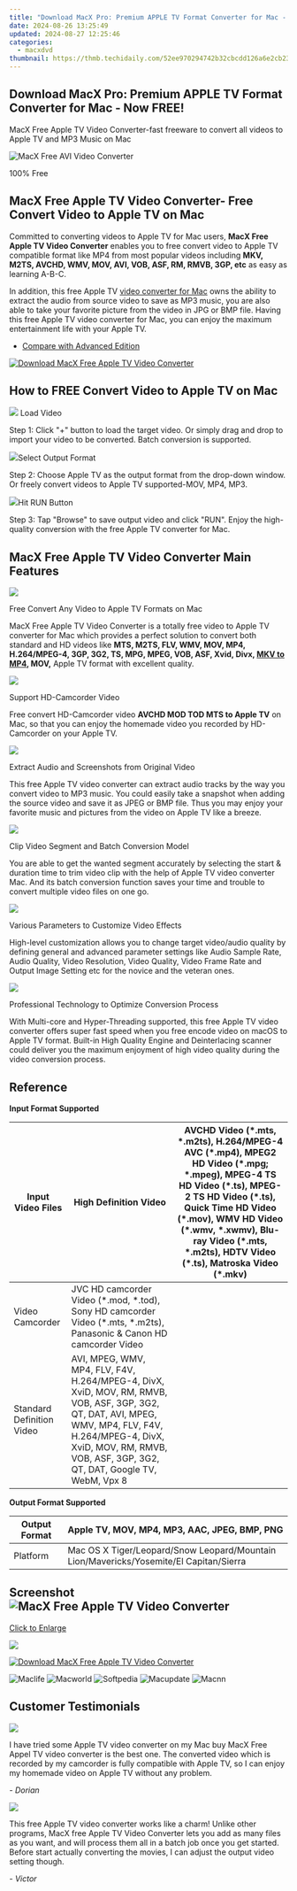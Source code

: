 ```yaml
---
title: "Download MacX Pro: Premium APPLE TV Format Converter for Mac - Now FREE!"
date: 2024-08-26 13:25:49
updated: 2024-08-27 12:25:46
categories:
  - macxdvd
thumbnail: https://thmb.techidaily.com/52ee970294742b32cbcdd126a6e2cb23605fc3303a1358973c8c3a3391438ae6.jpg
---
```


## Download MacX Pro: Premium APPLE TV Format Converter for Mac - Now FREE!

MacX Free Apple TV Video Converter-fast freeware to convert all videos to Apple TV and MP3 Music on Mac

![MacX Free AVI Video Converter](https://www.macxdvd.com/appletv-video-converter-free/../face/free-appletv-converter-mac-pic.jpg) 

100% Free

## MacX Free Apple TV Video Converter- Free Convert Video to Apple TV on Mac

Committed to converting videos to Apple TV for Mac users, **MacX Free Apple TV Video Converter** enables you to free convert video to Apple TV compatible format like MP4 from most popular videos including **MKV, M2TS, AVCHD, WMV, MOV, AVI, VOB, ASF, RM, RMVB, 3GP, etc** as easy as learning A-B-C.

In addition, this free Apple TV [video converter for Mac](https://tools.techidaily.com/macxdvd/products/) owns the ability to extract the audio from source video to save as MP3 music, you are also able to take your favorite picture from the video in JPG or BMP file. Having this free Apple TV video converter for Mac, you can enjoy the maximum entertainment life with your Apple TV.

* [Compare with Advanced Edition](https://tools.techidaily.com/macxdvd/products/)

[![Download MacX Free Apple TV Video Converter](https://www.macxdvd.com/appletv-video-converter-free/../image/bottom-download-big.jpg)](https://tools.techidaily.com/macxdvd/products/)

## How to FREE Convert Video to Apple TV on Mac

![](https://www.macxdvd.com/appletv-video-converter-free/../i-pic/1.png) Load Video 

Step 1: Click "+" button to load the target video. Or simply drag and drop to import your video to be converted. Batch conversion is supported.

![](https://www.macxdvd.com/appletv-video-converter-free/../i-pic/2.png)Select Output Format 

Step 2: Choose Apple TV as the output format from the drop-down window. Or freely convert videos to Apple TV supported-MOV, MP4, MP3.

![](https://www.macxdvd.com/appletv-video-converter-free/../i-pic/3.png)Hit RUN Button

Step 3: Tap "Browse" to save output video and click "RUN". Enjoy the high-quality conversion with the free Apple TV converter for Mac. 

## MacX Free Apple TV Video Converter Main Features

![](https://www.macxdvd.com/appletv-video-converter-free/image/1.jpg) 

Free Convert Any Video to Apple TV Formats on Mac

MacX Free Apple TV Video Converter is a totally free video to Apple TV converter for Mac which provides a perfect solution to convert both standard and HD videos like **MTS, M2TS, FLV, WMV, MOV, MP4, H.264/MPEG-4, 3GP, 3G2, TS, MPG, MPEG, VOB, ASF, Xvid, Divx, [MKV to MP4](https://tools.techidaily.com/macxdvd/products/), MOV,**  Apple TV format with excellent quality.

![](https://www.macxdvd.com/appletv-video-converter-free/image/2.jpg) 

Support HD-Camcorder Video

Free convert HD-Camcorder video **AVCHD MOD TOD MTS to Apple TV** on Mac, so that you can enjoy the homemade video you recorded by HD-Camcorder on your Apple TV.

![](https://www.macxdvd.com/appletv-video-converter-free/image/3.jpg) 

Extract Audio and Screenshots from Original Video

This free Apple TV video converter can extract audio tracks by the way you convert video to MP3 music. You could easily take a snapshot when adding the source video and save it as JPEG or BMP file. Thus you may enjoy your favorite music and pictures from the video on Apple TV like a breeze.

![](https://www.macxdvd.com/appletv-video-converter-free/image/4.jpg) 

Clip Video Segment and Batch Conversion Model

You are able to get the wanted segment accurately by selecting the start & duration time to trim video clip with the help of Apple TV video converter Mac. And its batch conversion function saves your time and trouble to convert multiple video files on one go.

![](https://www.macxdvd.com/appletv-video-converter-free/image/5.jpg) 

Various Parameters to Customize Video Effects

High-level customization allows you to change target video/audio quality by defining general and advanced parameter settings like Audio Sample Rate, Audio Quality, Video Resolution, Video Quality, Video Frame Rate and Output Image Setting etc for the novice and the veteran ones.

![](https://www.macxdvd.com/appletv-video-converter-free/image/6.jpg) 

Professional Technology to Optimize Conversion Process

With Multi-core and Hyper-Threading supported, this free Apple TV video converter offers super fast speed when you free encode video on macOS to Apple TV format. Built-in High Quality Engine and Deinterlacing scanner could deliver you the maximum enjoyment of high video quality during the video conversion process.

## Reference

**Input Format Supported**

| Input Video Files         | High Definition Video                                                                                                                                                                                                            | AVCHD Video (\*.mts, \*.m2ts), H.264/MPEG-4 AVC (\*.mp4), MPEG2 HD Video (\*.mpg; \*.mpeg), MPEG-4 TS HD Video (\*.ts), MPEG-2 TS HD Video (\*.ts), Quick Time HD Video (\*.mov), WMV HD Video (\*.wmv, \*.xwmv), Blu-ray Video (\*.mts, \*.m2ts), HDTV Video (\*.ts), Matroska Video (\*.mkv) |
| ------------------------- | -------------------------------------------------------------------------------------------------------------------------------------------------------------------------------------------------------------------------------- | ---------------------------------------------------------------------------------------------------------------------------------------------------------------------------------------------------------------------------------------------------------------------------------------------- |
| Video Camcorder           | JVC HD camcorder Video (\*.mod, \*.tod), Sony HD camcorder Video (\*.mts, \*.m2ts), Panasonic & Canon HD camcorder Video                                                                                                         |                                                                                                                                                                                                                                                                                                |
| Standard Definition Video | AVI, MPEG, WMV, MP4, FLV, F4V, H.264/MPEG-4, DivX, XviD, MOV, RM, RMVB, VOB, ASF, 3GP, 3G2, QT, DAT, AVI, MPEG, WMV, MP4, FLV, F4V, H.264/MPEG-4, DivX, XviD, MOV, RM, RMVB, VOB, ASF, 3GP, 3G2, QT, DAT, Google TV, WebM, Vpx 8 |                                                                                                                                                                                                                                                                                                |

**Output Format Supported**

| Output Format | Apple TV, MOV, MP4, MP3, AAC, JPEG, BMP, PNG                                           |
| ------------- | -------------------------------------------------------------------------------------- |
| Platform      | Mac OS X Tiger/Leopard/Snow Leopard/Mountain Lion/Mavericks/Yosemite/El Capitan/Sierra |

## Screenshot![MacX Free Apple TV Video Converter](https://www.macxdvd.com/appletv-video-converter-free/image/screenshot.png)

[Click to Enlarge](https://tools.techidaily.com/macxdvd/products/)

![](https://www.macxdvd.com/appletv-video-converter-free/image/screenshot_02.png) 

[![Download MacX Free Apple TV Video Converter](https://www.macxdvd.com/appletv-video-converter-free/../image/bottom-download-big.jpg)](https://tools.techidaily.com/macxdvd/products/)

![Maclife](https://www.macxdvd.com/appletv-video-converter-free/../i-pic/maclife.gif) ![Macworld](https://www.macxdvd.com/appletv-video-converter-free/../i-pic/macworld.gif) ![Softpedia](https://www.macxdvd.com/appletv-video-converter-free/../i-pic/softpedia.gif) ![Macupdate](https://www.macxdvd.com/appletv-video-converter-free/../i-pic/macupdate.gif) ![Macnn](https://www.macxdvd.com/appletv-video-converter-free/../i-pic/macnn.gif) 

## Customer Testimonials

![](https://www.macxdvd.com/appletv-video-converter-free/../image/customer-ico.jpg) 

I have tried some Apple TV video converter on my Mac buy MacX Free Appel TV video converter is the best one. The converted video which is recorded by my camcorder is fully compatible with Apple TV, so I can enjoy my homemade video on Apple TV without any problem.

_\- Dorian_ 

![](https://www.macxdvd.com/appletv-video-converter-free/../image/customer-ico.jpg) 

This free Apple TV video converter works like a charm! Unlike other programs, MacX free Apple TV Video Converter lets you add as many files as you want, and will process them all in a batch job once you get started. Before start actually converting the movies, I can adjust the output video setting though.

_\- Victor_

<ins class="adsbygoogle"
     style="display:block"
     data-ad-format="autorelaxed"
     data-ad-client="ca-pub-7571918770474297"
     data-ad-slot="1223367746"></ins>



<ins class="adsbygoogle"
     style="display:block"
     data-ad-client="ca-pub-7571918770474297"
     data-ad-slot="8358498916"
     data-ad-format="auto"
     data-full-width-responsive="true"></ins>
